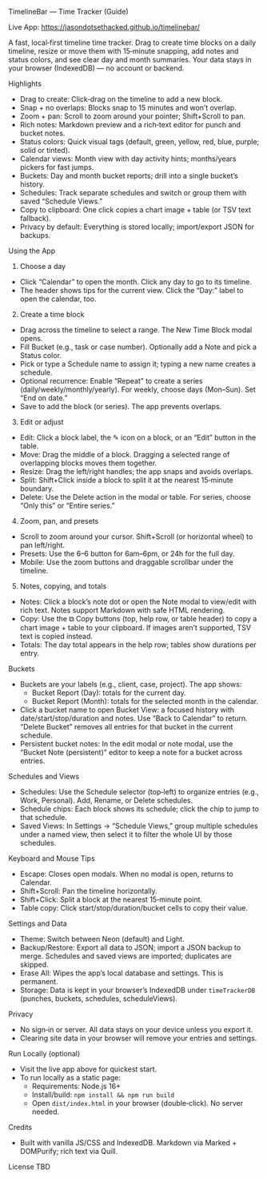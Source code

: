 ﻿TimelineBar — Time Tracker (Guide)

Live App: https://jasondotsethacked.github.io/timelinebar/

A fast, local‑first timeline time tracker. Drag to create time blocks on a daily timeline, resize or move them with 15‑minute snapping, add notes and status colors, and see clear day and month summaries. Your data stays in your browser (IndexedDB) — no account or backend.

Highlights
- Drag to create: Click‑drag on the timeline to add a new block.
- Snap + no overlaps: Blocks snap to 15 minutes and won’t overlap.
- Zoom + pan: Scroll to zoom around your pointer; Shift+Scroll to pan.
- Rich notes: Markdown preview and a rich‑text editor for punch and bucket notes.
- Status colors: Quick visual tags (default, green, yellow, red, blue, purple; solid or tinted).
- Calendar views: Month view with day activity hints; months/years pickers for fast jumps.
- Buckets: Day and month bucket reports; drill into a single bucket’s history.
- Schedules: Track separate schedules and switch or group them with saved “Schedule Views.”
- Copy to clipboard: One click copies a chart image + table (or TSV text fallback).
- Privacy by default: Everything is stored locally; import/export JSON for backups.

Using the App
1) Choose a day
- Click “Calendar” to open the month. Click any day to go to its timeline.
- The header shows tips for the current view. Click the “Day:” label to open the calendar, too.

2) Create a time block
- Drag across the timeline to select a range. The New Time Block modal opens.
- Fill Bucket (e.g., task or case number). Optionally add a Note and pick a Status color.
- Pick or type a Schedule name to assign it; typing a new name creates a schedule.
- Optional recurrence: Enable “Repeat” to create a series (daily/weekly/monthly/yearly). For weekly, choose days (Mon–Sun). Set “End on date.”
- Save to add the block (or series). The app prevents overlaps.

3) Edit or adjust
- Edit: Click a block label, the ✎ icon on a block, or an “Edit” button in the table.
- Move: Drag the middle of a block. Dragging a selected range of overlapping blocks moves them together.
- Resize: Drag the left/right handles; the app snaps and avoids overlaps.
- Split: Shift+Click inside a block to split it at the nearest 15‑minute boundary.
- Delete: Use the Delete action in the modal or table. For series, choose “Only this” or “Entire series.”

4) Zoom, pan, and presets
- Scroll to zoom around your cursor. Shift+Scroll (or horizontal wheel) to pan left/right.
- Presets: Use the 6–6 button for 6am–6pm, or 24h for the full day.
- Mobile: Use the zoom buttons and draggable scrollbar under the timeline.

5) Notes, copying, and totals
- Notes: Click a block’s note dot or open the Note modal to view/edit with rich text. Notes support Markdown with safe HTML rendering.
- Copy: Use the ⧉ Copy buttons (top, help row, or table header) to copy a chart image + table to your clipboard. If images aren’t supported, TSV text is copied instead.
- Totals: The day total appears in the help row; tables show durations per entry.

Buckets
- Buckets are your labels (e.g., client, case, project). The app shows:
  - Bucket Report (Day): totals for the current day.
  - Bucket Report (Month): totals for the selected month in the calendar.
- Click a bucket name to open Bucket View: a focused history with date/start/stop/duration and notes. Use “Back to Calendar” to return. “Delete Bucket” removes all entries for that bucket in the current schedule.
- Persistent bucket notes: In the edit modal or note modal, use the “Bucket Note (persistent)” editor to keep a note for a bucket across entries.

Schedules and Views
- Schedules: Use the Schedule selector (top‑left) to organize entries (e.g., Work, Personal). Add, Rename, or Delete schedules.
- Schedule chips: Each block shows its schedule; click the chip to jump to that schedule.
- Saved Views: In Settings → “Schedule Views,” group multiple schedules under a named view, then select it to filter the whole UI by those schedules.

Keyboard and Mouse Tips
- Escape: Closes open modals. When no modal is open, returns to Calendar.
- Shift+Scroll: Pan the timeline horizontally.
- Shift+Click: Split a block at the nearest 15‑minute point.
- Table copy: Click start/stop/duration/bucket cells to copy their value.

Settings and Data
- Theme: Switch between Neon (default) and Light.
- Backup/Restore: Export all data to JSON; import a JSON backup to merge. Schedules and saved views are imported; duplicates are skipped.
- Erase All: Wipes the app’s local database and settings. This is permanent.
- Storage: Data is kept in your browser’s IndexedDB under `timeTrackerDB` (punches, buckets, schedules, scheduleViews).

Privacy
- No sign‑in or server. All data stays on your device unless you export it.
- Clearing site data in your browser will remove your entries and settings.

Run Locally (optional)
- Visit the live app above for quickest start.
- To run locally as a static page:
  - Requirements: Node.js 16+
  - Install/build: `npm install && npm run build`
  - Open `dist/index.html` in your browser (double‑click). No server needed.

Credits
- Built with vanilla JS/CSS and IndexedDB. Markdown via Marked + DOMPurify; rich text via Quill.

License
TBD
